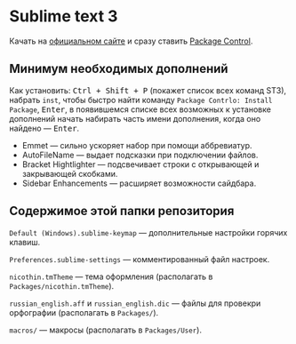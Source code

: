 # Sublime text 3

Качать на [официальном сайте](http://www.sublimetext.com/3) и сразу ставить [Package Control](https://packagecontrol.io/installation).



## Минимум необходимых дополнений

Как установить: <kbd>Ctrl + Shift + P</kbd> (покажет список всех команд ST3), набрать `inst`, чтобы быстро найти команду `Package Contrlo: Install Package`, <kbd>Enter</kbd>, в появившемся списке всех возможных к установке дополнений начать набирать часть имени дополнения, когда оно найдено — <kbd>Enter</kbd>.

- Emmet — сильно ускоряет набор при помощи аббревиатур.
- AutoFileName — выдает подсказки при подключении файлов.
- Bracket Hightlighter — подсвечивает строки с открывающей и закрывающей скобками.
- Sidebar Enhancements — расширяет возможности сайдбара.



## Содержимое этой папки репозитория

`Default (Windows).sublime-keymap` — дополнительные настройки горячих клавиш.

`Preferences.sublime-settings` — комментированный файл настроек.

`nicothin.tmTheme` — тема оформления (располагать в `Packages/nicothin.tmTheme`).

`russian_english.aff` и `russian_english.dic` — файлы для провекри орфографии (располагать в `Packages/`).

`macros/` — макросы (располагать в `Packages/User`).